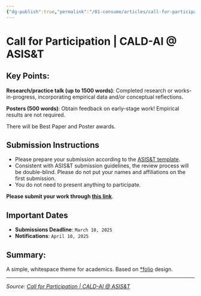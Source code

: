 ```yaml
---
{"dg-publish":true,"permalink":"/01-consume/articles/call-for-participation-cald-ai-asis-and-t/","title":"Call for Participation | CALD-AI @ ASIS&T"}
---
```



# Call for Participation | CALD-AI @ ASIS&T

## Key Points:
**Research/practice talk (up to 1500 words)**: Completed research or works-in-progress, incorporating empirical data and/or conceptual reflections.

**Posters (500 words)**: Obtain feedback on early-stage work! Empirical results are not required.

There will be Best Paper and Poster awards.

## Submission Instructions

- Please prepare your submission according to the [ASIS&T template](https://growthzonecmsprodeastus.azureedge.net/sites/2036/Template-Instructions-2025-final.docx).
- Consistent with ASIS&T submission guidelines, the review process will be double-blind. Please do not put your names and affiliations on the first submission.
- You do not need to present anything to participate.

**Please submit your work through [this link](https://url.usb.m.mimecastprotect.com/s/jy9MCzqg1DiGNPPG8uot9T9Ypnt?domain=sjsu.qualtrics.com)**.

## Important Dates

- **Submissions Deadline**: `March 10, 2025`
- **Notifications**: `April 10, 2025`

## Summary:
A simple, whitespace theme for academics. Based on [*folio](https://github.com/bogoli/-folio) design.

---

*Source: [Call for Participation | CALD-AI @ ASIS&T](https://cald-ai.github.io/cip/?mc_cid=7790ef0bd5&mc_eid=b55dc92a1e)*
